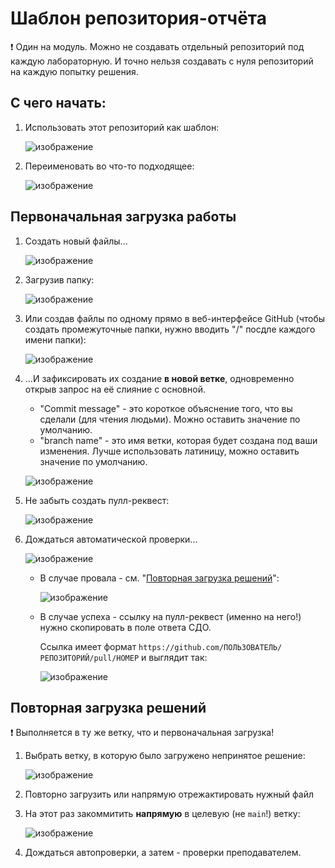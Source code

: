 # Шаблон репозитория-отчёта
❗ Один на модуль. Можно не создавать отдельный репозиторий под каждую лабораторную. И точно нельзя создавать с нуля репозиторий на каждую попытку решения.

## С чего начать:
1. Использовать этот репозиторий как шаблон:

   ![изображение](https://github.com/user-attachments/assets/33af80f5-64df-4445-b5b7-81497d0d99ac)
3. Переименовать во что-то подходящее:

   ![изображение](https://github.com/user-attachments/assets/fdd74b3b-aefd-4947-9e28-95ecf069da2c)

## Первоначальная загрузка работы 

1. Создать новый файлы...

   ![изображение](https://github.com/user-attachments/assets/783b7be4-5dda-4d79-be9a-5a2543b0dc4c)
  3. Загрузив папку:

     ![изображение](https://github.com/user-attachments/assets/a20cf094-d801-439c-9382-96961ffd500d)
  4. Или создав файлы по одному прямо в веб-интерфейсе GitHub (чтобы создать промежуточные папки, нужно вводить "/" посдле каждого имени папки):

     ![изображение](https://github.com/user-attachments/assets/de611c1b-dec9-4bc8-b057-0186680fadb9)

2. ...И зафиксировать их создание **в новой ветке**, одновременно открыв запрос на её слияние с основной.

   - "Commit message" - это короткое объяснение того, что вы сделали (для чтения людьми). Можно оставить значение по умолчанию.
   - "branch name" - это имя ветки, которая будет создана под ваши изменения. Лучше использовать латиницу, можно оставить значение по умолчанию.

   ![изображение](https://github.com/user-attachments/assets/7fc95a68-4048-473e-aa38-8797e8dcb830)

 3. Не забыть создать пулл-реквест:

    ![изображение](https://github.com/user-attachments/assets/f6727a58-0ad1-40dd-9ee4-d90b747c5d4a)

 4. Дождаться автоматической проверки...

    ![изображение](https://github.com/user-attachments/assets/64ddccee-4f57-447c-b93a-21e053d145fb)

    - В случае провала - см. "[Повторная загрузка решений](#%D0%BF%D0%BE%D0%B2%D1%82%D0%BE%D1%80%D0%BD%D0%B0%D1%8F-%D0%B7%D0%B0%D0%B3%D1%80%D1%83%D0%B7%D0%BA%D0%B0-%D1%80%D0%B5%D1%88%D0%B5%D0%BD%D0%B8%D0%B9)":
    
      ![изображение](https://github.com/user-attachments/assets/858bd55c-e992-441e-8823-c24f4cf9ceae)

    - В случае успеха - ссылку на пулл-реквест (именно на него!) нужно скопировать в поле ответа СДО.

      Ссылка имеет формат `https://github.com/ПОЛЬЗОВАТЕЛЬ/РЕПОЗИТОРИЙ/pull/НОМЕР` и выглядит так:
      
      ![изображение](https://github.com/user-attachments/assets/3864cdac-1d8f-4953-9f61-fb4128fb3dec)




## Повторная загрузка решений

❗ Выполняется в ту же ветку, что и первоначальная загрузка!

1. Выбрать ветку, в которую было загружено непринятое решение:

   ![изображение](https://github.com/user-attachments/assets/9ea21d17-0284-468d-8e67-e82c2fe8a127)


2. Повторно загрузить или напрямую отрежактировать нужный файл
3. На этот раз закоммитить **напрямую** в целевую (не `main`!) ветку:

   ![изображение](https://github.com/user-attachments/assets/161c9111-4ef5-439e-a699-f50c4f723398)
4. Дождаться автопроверки, а затем - проверки преподавателем.
